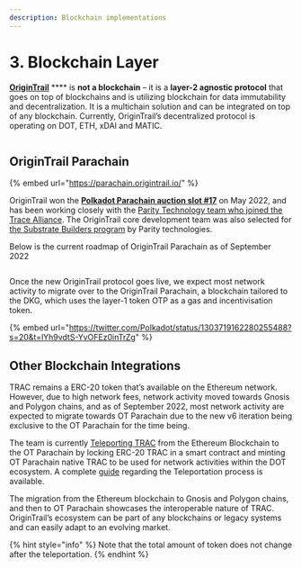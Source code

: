 ```yaml
---
description: Blockchain implementations
---
```


# 3. Blockchain Layer

[**OriginTrail**](https://origintrail.io/) **** is **not a blockchain** – it is a **layer-2 agnostic protocol** that goes on top of blockchains and is utilizing blockchain for data immutability and decentralization. It is a multichain solution and can be integrated on top of any blockchain. Currently, OriginTrail’s decentralized protocol is operating on DOT, ETH, xDAI and MATIC.&#x20;

<figure><img src="../.gitbook/assets/OT_consensuslayer.jpg" alt=""><figcaption></figcaption></figure>

## OriginTrail Parachain

{% embed url="https://parachain.origintrail.io/" %}

OriginTrail won the [**Polkadot Parachain auction slot #17**](https://parachains.info/details/origintrail) on May 2022, and has been working closely with the [Parity Technology team who joined the Trace Alliance](https://medium.com/origintrail/parity-technologies-joins-trace-alliances-working-group-on-decentralization-and-tokenomics-8eaad2843ca7).  The OriginTrail core development team was also selected for [the Substrate Builders program](https://www.substrate.io/builders-program/) by Parity technologies.&#x20;

Below is the current roadmap of OriginTrail Parachain as of September 2022

<figure><img src="../.gitbook/assets/photo1664639203.jpeg" alt=""><figcaption></figcaption></figure>

Once the new OriginTrail protocol goes live, we expect most network activity to migrate over to the OriginTrail Parachain, a blockchain tailored to the DKG, which uses the layer-1 token OTP as a gas and incentivisation token.&#x20;

{% embed url="https://twitter.com/Polkadot/status/1303719162280255488?s=20&t=lYh9vdtS-YvOFEz0inTrZg" %}

## **Other Blockchain Integrations**

TRAC remains a ERC-20 token that’s available on the Ethereum network. However, due to high network fees, network activity moved towards Gnosis and Polygon chains, and as of September 2022, most network activity are expected to migrate towards OT Parachain due to the new v6 iteration being exclusive to the OT Parachain for the time being.&#x20;

The team is currently [Teleporting TRAC](https://teleport.origintrail.io/) from the Ethereum Blockchain to the OT Parachain by locking ERC-20 TRAC in a smart contract and minting OT Parachain native TRAC to be used for network activities within the DOT ecosystem. A complete [guide](../guides-and-tools/trac-teleportation-faq.md) regarding the Teleportation process is available.&#x20;

The migration from the Ethereum blockchain to Gnosis and Polygon chains, and then to OT Parachain showcases the interoperable nature of TRAC. OriginTrail’s ecosystem can be part of any blockchains or legacy systems and can easily adapt to an evolving market.&#x20;

{% hint style="info" %}
Note that the total amount of token does not change after the teleportation.&#x20;
{% endhint %}
